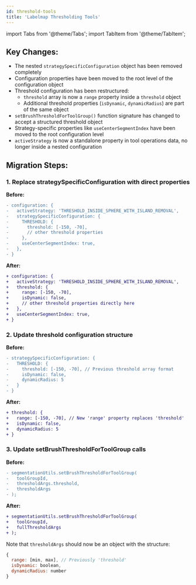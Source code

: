 ```yaml
---
id: threshold-tools
title: 'Labelmap Thresholding Tools'
---
```


import Tabs from '@theme/Tabs';
import TabItem from '@theme/TabItem';

## Key Changes:

* The nested `strategySpecificConfiguration` object has been removed completely
* Configuration properties have been moved to the root level of the configuration object
* Threshold configuration has been restructured:
  * `threshold` array is now a `range` property inside a `threshold` object
  * Additional threshold properties (`isDynamic`, `dynamicRadius`) are part of the same object
* `setBrushThresholdForToolGroup()` function signature has changed to accept a structured threshold object
* Strategy-specific properties like `useCenterSegmentIndex` have been moved to the root configuration level
* `activeStrategy` is now a standalone property in tool operations data, no longer inside a nested configuration

## Migration Steps:

### 1. Replace strategySpecificConfiguration with direct properties

**Before:**
```diff
- configuration: {
-   activeStrategy: 'THRESHOLD_INSIDE_SPHERE_WITH_ISLAND_REMOVAL',
-   strategySpecificConfiguration: {
-     THRESHOLD: {
-       threshold: [-150, -70],
-       // other threshold properties
-     },
-     useCenterSegmentIndex: true,
-   },
- }
```

**After:**
```diff
+ configuration: {
+   activeStrategy: 'THRESHOLD_INSIDE_SPHERE_WITH_ISLAND_REMOVAL',
+   threshold: {
+     range: [-150, -70],
+     isDynamic: false,
+     // other threshold properties directly here
+   },
+   useCenterSegmentIndex: true,
+ }
```

### 2. Update threshold configuration structure

**Before:**
```diff
- strategySpecificConfiguration: {
-   THRESHOLD: {
-     threshold: [-150, -70], // Previous threshold array format
-     isDynamic: false,
-     dynamicRadius: 5
-   }
- }
```

**After:**
```diff
+ threshold: {
+   range: [-150, -70], // New 'range' property replaces 'threshold'
+   isDynamic: false,
+   dynamicRadius: 5
+ }
```

### 3. Update setBrushThresholdForToolGroup calls

**Before:**
```diff
- segmentationUtils.setBrushThresholdForToolGroup(
-   toolGroupId,
-   thresholdArgs.threshold,
-   thresholdArgs
- );
```

**After:**
```diff
+ segmentationUtils.setBrushThresholdForToolGroup(
+   toolGroupId,
+   fullThresholdArgs
+ );
```

Note that `thresholdArgs` should now be an object with the structure:
```javascript
{
  range: [min, max], // Previously 'threshold'
  isDynamic: boolean,
  dynamicRadius: number
}
```
